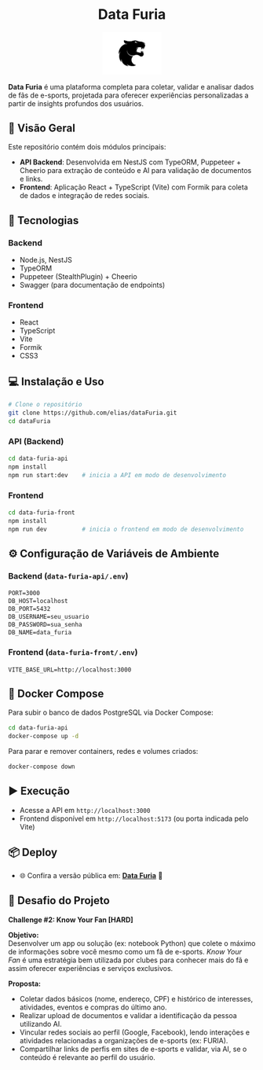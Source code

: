 <h1 align="center">Data Furia</h1>

<p align="center">
  <img src="https://raw.githubusercontent.com/EliasNote/chatFuria/main/chat-front/src/assets/logo.svg" alt="Data Furia Logo" width="120"/>
</p>

**Data Furia** é uma plataforma completa para coletar, validar e analisar dados de fãs de e-sports, projetada para oferecer experiências personalizadas a partir de insights profundos dos usuários.

## 📖 Visão Geral

Este repositório contém dois módulos principais:

- **API Backend**: Desenvolvida em NestJS com TypeORM, Puppeteer + Cheerio para extração de conteúdo e AI para validação de documentos e links.
- **Frontend**: Aplicação React + TypeScript (Vite) com Formik para coleta de dados e integração de redes sociais.

## 🚀 Tecnologias

### Backend

- Node.js, NestJS
- TypeORM
- Puppeteer (StealthPlugin) + Cheerio
- Swagger (para documentação de endpoints)

### Frontend

- React
- TypeScript
- Vite
- Formik
- CSS3

## 💻 Instalação e Uso

```bash
# Clone o repositório
git clone https://github.com/elias/dataFuria.git
cd dataFuria
```

### API (Backend)

```bash
cd data-furia-api
npm install
npm run start:dev    # inicia a API em modo de desenvolvimento
```

### Frontend

```bash
cd data-furia-front
npm install
npm run dev          # inicia o frontend em modo de desenvolvimento
```

## ⚙️ Configuração de Variáveis de Ambiente

### Backend (`data-furia-api/.env`)

```
PORT=3000
DB_HOST=localhost
DB_PORT=5432
DB_USERNAME=seu_usuario
DB_PASSWORD=sua_senha
DB_NAME=data_furia
```

### Frontend (`data-furia-front/.env`)

```
VITE_BASE_URL=http://localhost:3000
```

## 🐳 Docker Compose

Para subir o banco de dados PostgreSQL via Docker Compose:

```bash
cd data-furia-api
docker-compose up -d
```

Para parar e remover containers, redes e volumes criados:

```bash
docker-compose down
```

## ▶️ Execução

- Acesse a API em `http://localhost:3000`
- Frontend disponível em `http://localhost:5173` (ou porta indicada pelo Vite)

## 📦 Deploy

- 🌐 Confira a versão pública em: **[Data Furia](https://eliasnote.github.io/dataFuria/)** 🚀

## 🎯 Desafio do Projeto

**Challenge #2: Know Your Fan [HARD]**

**Objetivo:**  
Desenvolver um app ou solução (ex: notebook Python) que colete o máximo de informações sobre você mesmo como um fã de e-sports. _Know Your Fan_ é uma estratégia bem utilizada por clubes para conhecer mais do fã e assim oferecer experiências e serviços exclusivos.

**Proposta:**

- Coletar dados básicos (nome, endereço, CPF) e histórico de interesses, atividades, eventos e compras do último ano.
- Realizar upload de documentos e validar a identificação da pessoa utilizando AI.
- Vincular redes sociais ao perfil (Google, Facebook), lendo interações e atividades relacionadas a organizações de e-sports (ex: FURIA).
- Compartilhar links de perfis em sites de e-sports e validar, via AI, se o conteúdo é relevante ao perfil do usuário.
